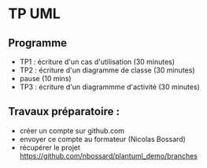 # TP UML

## Programme
 - TP1 : écriture d'un cas d'utilisation (30 minutes)
 - TP2 : écriture d'un diagramme de classe (30 minutes)
 - pause (10 mins)
 - TP3 : écriture d'un diagrammme d'activité (30 minutes)


## Travaux préparatoire :
 - créer un compte sur github.com
 - envoyer ce compte au formateur (Nicolas Bossard)
 - récupérer le projet https://github.com/nbossard/plantuml_demo/branches